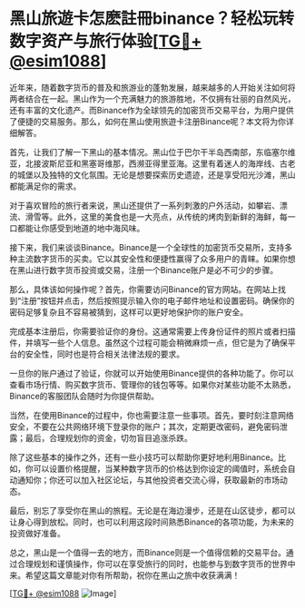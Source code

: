 # 黑山旅遊卡怎麽註冊binance？轻松玩转数字资产与旅行体验[[TG💪+ @esim1088](https://t.me/s/esim1088)]

近年来，随着数字货币的普及和旅游业的蓬勃发展，越来越多的人开始关注如何将两者结合在一起。黑山作为一个充满魅力的旅游胜地，不仅拥有壮丽的自然风光，还有丰富的文化遗产。而Binance作为全球领先的加密货币交易平台，为用户提供了便捷的交易服务。那么，如何在黑山使用旅遊卡注册Binance呢？本文将为你详细解答。

首先，让我们了解一下黑山的基本情况。黑山位于巴尔干半岛西南部，东临塞尔维亚，北接波斯尼亚和黑塞哥维那，西濒亚得里亚海。这里有着迷人的海岸线、古老的城堡以及独特的文化氛围。无论是想要探索历史遗迹，还是享受阳光沙滩，黑山都能满足你的需求。

对于喜欢冒险的旅行者来说，黑山还提供了一系列刺激的户外活动，如攀岩、漂流、滑雪等。此外，这里的美食也是一大亮点，从传统的烤肉到新鲜的海鲜，每一口都能让你感受到地道的地中海风味。

接下来，我们来谈谈Binance。Binance是一个全球性的加密货币交易所，支持多种主流数字货币的买卖。它以其安全性和便捷性赢得了众多用户的青睐。如果你想在黑山进行数字货币投资或交易，注册一个Binance账户是必不可少的步骤。

那么，具体该如何操作呢？首先，你需要访问Binance的官方网站。在网站上找到“注册”按钮并点击，然后按照提示输入你的电子邮件地址和设置密码。确保你的密码足够复杂且不容易被猜到，这样可以更好地保护你的账户安全。

完成基本注册后，你需要验证你的身份。这通常需要上传身份证件的照片或者扫描件，并填写一些个人信息。虽然这个过程可能会稍微麻烦一点，但它是为了确保平台的安全性，同时也是符合相关法律法规的要求。

一旦你的账户通过了验证，你就可以开始使用Binance提供的各种功能了。你可以查看市场行情、购买数字货币、管理你的钱包等等。如果你对某些功能不太熟悉，Binance的客服团队会随时为你提供帮助。

当然，在使用Binance的过程中，你也需要注意一些事项。首先，要时刻注意网络安全，不要在公共网络环境下登录你的账户；其次，定期更改密码，避免密码泄露；最后，合理规划你的资金，切勿盲目追涨杀跌。

除了这些基本的操作之外，还有一些小技巧可以帮助你更好地利用Binance。比如，你可以设置价格提醒，当某种数字货币的价格达到你设定的阈值时，系统会自动通知你；你还可以加入社区论坛，与其他投资者交流心得，获取最新的市场动态。

最后，别忘了享受你在黑山的旅程。无论是在海边漫步，还是在山区徒步，都可以让身心得到放松。同时，也可以利用这段时间熟悉Binance的各项功能，为未来的投资做好准备。

总之，黑山是一个值得一去的地方，而Binance则是一个值得信赖的交易平台。通过合理规划和谨慎操作，你可以在享受旅行的同时，也能参与到数字货币的世界中来。希望这篇文章能对你有所帮助，祝你在黑山之旅中收获满满！

[[TG💪+ @esim1088](https://t.me/s/esim1088) ![Image](https://i.postimg.cc/4NQfJmqS/Snipaste-2025-05-13-00-14-12.png)]